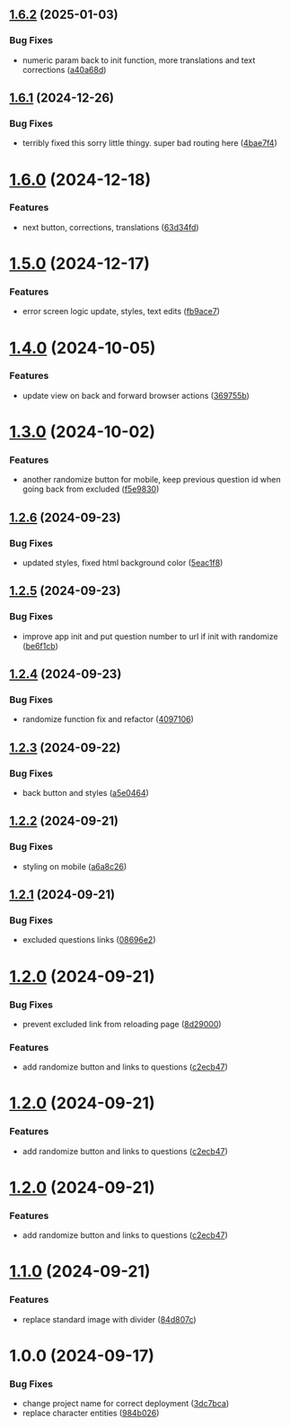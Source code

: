 ## [1.6.2](https://github.com/okplanbo/geo-driving-theory-practice/compare/v1.6.1...v1.6.2) (2025-01-03)

### Bug Fixes

- numeric param back to init function, more translations and text corrections ([a40a68d](https://github.com/okplanbo/geo-driving-theory-practice/commit/a40a68d1c27c4368888062ce46df60d42e054a2f))

## [1.6.1](https://github.com/okplanbo/geo-driving-theory-practice/compare/v1.6.0...v1.6.1) (2024-12-26)

### Bug Fixes

- terribly fixed this sorry little thingy. super bad routing here ([4bae7f4](https://github.com/okplanbo/geo-driving-theory-practice/commit/4bae7f4c16c7bf27f9674db92e0263eae7f673d7))

# [1.6.0](https://github.com/okplanbo/geo-driving-theory-practice/compare/v1.5.0...v1.6.0) (2024-12-18)

### Features

- next button, corrections, translations ([63d34fd](https://github.com/okplanbo/geo-driving-theory-practice/commit/63d34fde5cb8687f38c30d479100e968d727d218))

# [1.5.0](https://github.com/okplanbo/geo-driving-theory-practice/compare/v1.4.0...v1.5.0) (2024-12-17)

### Features

- error screen logic update, styles, text edits ([fb9ace7](https://github.com/okplanbo/geo-driving-theory-practice/commit/fb9ace76842f49896be8078eb03b20575dce56e0))

# [1.4.0](https://github.com/okplanbo/geo-driving-theory-practice/compare/v1.3.0...v1.4.0) (2024-10-05)

### Features

- update view on back and forward browser actions ([369755b](https://github.com/okplanbo/geo-driving-theory-practice/commit/369755ba9954e0eff2356c519c0767772ee294f5))

# [1.3.0](https://github.com/okplanbo/geo-driving-theory-practice/compare/v1.2.6...v1.3.0) (2024-10-02)

### Features

- another randomize button for mobile, keep previous question id when going back from excluded ([f5e9830](https://github.com/okplanbo/geo-driving-theory-practice/commit/f5e9830281c7f773ae3cd71952cf1e283b228de3))

## [1.2.6](https://github.com/okplanbo/geo-driving-theory-practice/compare/v1.2.5...v1.2.6) (2024-09-23)

### Bug Fixes

- updated styles, fixed html background color ([5eac1f8](https://github.com/okplanbo/geo-driving-theory-practice/commit/5eac1f89d021cd32b4a17ee0faad150cc1007992))

## [1.2.5](https://github.com/okplanbo/geo-driving-theory-practice/compare/v1.2.4...v1.2.5) (2024-09-23)

### Bug Fixes

- improve app init and put question number to url if init with randomize ([be6f1cb](https://github.com/okplanbo/geo-driving-theory-practice/commit/be6f1cb27169f862b18db4ef356c3c6b60d34f11))

## [1.2.4](https://github.com/okplanbo/geo-driving-theory-practice/compare/v1.2.3...v1.2.4) (2024-09-23)

### Bug Fixes

- randomize function fix and refactor ([4097106](https://github.com/okplanbo/geo-driving-theory-practice/commit/409710668482ee83741f0682b118b0b648712a7f))

## [1.2.3](https://github.com/okplanbo/geo-driving-theory-practice/compare/v1.2.2...v1.2.3) (2024-09-22)

### Bug Fixes

- back button and styles ([a5e0464](https://github.com/okplanbo/geo-driving-theory-practice/commit/a5e0464a6954274dab110fee01b83f895c2147e1))

## [1.2.2](https://github.com/okplanbo/geo-driving-theory-practice/compare/v1.2.1...v1.2.2) (2024-09-21)

### Bug Fixes

- styling on mobile ([a6a8c26](https://github.com/okplanbo/geo-driving-theory-practice/commit/a6a8c264ed1a5352b9ea912eb65ce11c715238e5))

## [1.2.1](https://github.com/okplanbo/geo-driving-theory-practice/compare/v1.2.0...v1.2.1) (2024-09-21)

### Bug Fixes

- excluded questions links ([08696e2](https://github.com/okplanbo/geo-driving-theory-practice/commit/08696e2f5d6bd77aa49cee7e84f99003b02c2df8))

# [1.2.0](https://github.com/okplanbo/geo-driving-theory-practice/compare/v1.1.0...v1.2.0) (2024-09-21)

### Bug Fixes

- prevent excluded link from reloading page ([8d29000](https://github.com/okplanbo/geo-driving-theory-practice/commit/8d290007dcd1d27cdb24ad4f0a4922c7db29789f))

### Features

- add randomize button and links to questions ([c2ecb47](https://github.com/okplanbo/geo-driving-theory-practice/commit/c2ecb47674c70eda31dcf29ce03807f654508abb))

# [1.2.0](https://github.com/okplanbo/geo-driving-theory-practice/compare/v1.1.0...v1.2.0) (2024-09-21)

### Features

- add randomize button and links to questions ([c2ecb47](https://github.com/okplanbo/geo-driving-theory-practice/commit/c2ecb47674c70eda31dcf29ce03807f654508abb))

# [1.2.0](https://github.com/okplanbo/geo-driving-theory-practice/compare/v1.1.0...v1.2.0) (2024-09-21)

### Features

- add randomize button and links to questions ([c2ecb47](https://github.com/okplanbo/geo-driving-theory-practice/commit/c2ecb47674c70eda31dcf29ce03807f654508abb))

# [1.1.0](https://github.com/okplanbo/geo-driving-theory-practice/compare/v1.0.0...v1.1.0) (2024-09-21)

### Features

- replace standard image with divider ([84d807c](https://github.com/okplanbo/geo-driving-theory-practice/commit/84d807c8da552438c91178f41da83825cefaf305))

# 1.0.0 (2024-09-17)

### Bug Fixes

- change project name for correct deployment ([3dc7bca](https://github.com/okplanbo/geo-driving-theory-practice/commit/3dc7bca4c36618169776cb3de9edbb848ae870e6))
- replace character entities ([984b026](https://github.com/okplanbo/geo-driving-theory-practice/commit/984b026dc5694225b9f2eef52555eea2794fc411))
